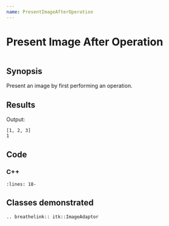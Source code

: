 ```yaml
---
name: PresentImageAfterOperation
---
```


# Present Image After Operation

```{index} single: ImageAdaptor single: operation
```

## Synopsis

Present an image by first performing an operation.

## Results

Output:

```
[1, 2, 3]
1
```

## Code

### C++

```{literalinclude} Code.cxx
:lines: 18-
```

## Classes demonstrated

```{eval-rst}
.. breathelink:: itk::ImageAdaptor
```
